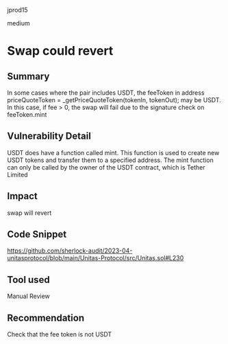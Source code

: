 jprod15

medium

# Swap could revert

## Summary
In some cases where the pair includes USDT, the feeToken in address priceQuoteToken = _getPriceQuoteToken(tokenIn, tokenOut); may be USDT. In this case, if fee > 0, the swap will fail due to the signature check on feeToken.mint
## Vulnerability Detail
USDT does have a function called mint. This function is used to create new USDT tokens and transfer them to a specified address. The mint function can only be called by the owner of the USDT contract, which is Tether Limited
## Impact
swap will revert
## Code Snippet
https://github.com/sherlock-audit/2023-04-unitasprotocol/blob/main/Unitas-Protocol/src/Unitas.sol#L230
## Tool used

Manual Review

## Recommendation
Check that the fee token is not USDT